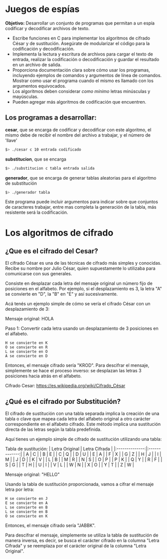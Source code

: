 # Juegos de espías


**Objetivo:** Desarrollar un conjunto de programas que permitan a un espía codificar y 
decodificar archivos de texto.

 * Escribe funciones en C para implementar los algoritmos de cifrado César y de sustitución. 
 Asegúrate de modularizar el código para la codificación y decodificación.
 * Implementa la lectura y escritura de archivos para cargar el texto de entrada, realizar la 
 codificación o decodificación y guardar el resultado en un archivo de salida.
 * Proporciona documentación clara sobre cómo usar los programas, incluyendo ejemplos de comandos
 y argumentos de línea de comandos. Mostrar como usar el programa cuando el mismo es llamado con
 los argumentos equivocados.
 * Los algoritmos deben considerar _como mínimo_ letras minúsculas y mayúsculas.
 * Pueden agregar más algoritmos de codificación que encuentren.
 
## Los programas a desarrollar:

**cesar**, que se encarga de codificar y decodificar con este algoritmo, el mismo debe de recibir
el nombre del archivo a trabajar, y el número de 'llave'
```sh
$> ./cesar c 10 entrada codificado
```
**substitucion**, que se encarga 
```sh
$> ./substitucion c tabla entrada salida
```
**generador**, que se encarga de generar tablas aleatorias para el algoritmo de substitución
```sh
$> ./generador tabla
```
Este programa puede incluir argumentos para indicar sobre que conjuntos de caracteres trabajar, 
entre mas completa la generación de la tabla, más resistente será la codificación.

# Los algoritmos de cifrado

## ¿Que es el cifrado del Cesar?
 
El cifrado César es una de las técnicas de cifrado más simples y conocidas. Recibe su nombre por Julio César, 
quien supuestamente lo utilizaba para comunicarse con sus generales.

Consiste en desplazar cada letra del mensaje original un número fijo de posiciones en el alfabeto. Por ejemplo, 
si el desplazamiento es 3, la letra "A" se convierte en "D", la "B" en "E" y así sucesivamente.

Acá tenés un ejemplo simple de cómo se vería el cifrado César con un desplazamiento de 3:

Mensaje original: HOLA

Paso 1: Convertir cada letra usando un desplazamiento de 3 posiciones en el alfabeto.

    H se convierte en K
    O se convierte en R
    L se convierte en O
    A se convierte en D

Entonces, el mensaje cifrado sería "KROD". Para descifrar el mensaje, simplemente se hace el proceso inverso: se desplazan las letras 3 posiciones hacia atrás en el alfabeto.

Cifrado Cesar: https://es.wikipedia.org/wiki/Cifrado_César

## ¿Qué es el cifrado por Substitución?
El cifrado de sustitución con una tabla separada implica la creación de una tabla o clave que mapea cada letra del alfabeto original a otro carácter correspondiente en el alfabeto cifrado. Este método implica una sustitución directa de las letras según la tabla predefinida.

Aquí tienes un ejemplo simple de cifrado de sustitución utilizando una tabla:

Tabla de sustitución:
| Letra Original | Letra Cifrada |
|:--------------:|:-------------:|
| A              | C             |
| B              | E             |
| C              | Q             |
| D              | U             |
| E              | A             |
| F              | X             |
| G              | Z             |
| H              | J             |
| I              | M             |
| J              | D             |
| K              | V             |
| L              | B             |
| M              | R             |
| N              | S             |
| O              | P             |
| P              | K             |
| Q              | Y             |
| R              | F             |
| S              | G             |
| T              | H             |
| U              | I             |
| V              | L             |
| W              | N             |
| X              | O             |
| Y              | T             |
| Z              | W             |

Mensaje original: "HELLO"

Usando la tabla de sustitución proporcionada, vamos a cifrar el mensaje letra por letra:

    H se convierte en J
    E se convierte en A
    L se convierte en B
    L se convierte en B
    O se convierte en K

Entonces, el mensaje cifrado sería "JABBK".

Para descifrar el mensaje, simplemente se utiliza la tabla de sustitución de manera inversa, es decir, se busca el carácter cifrado en la columna "Letra Cifrada" y se reemplaza por el carácter original de la columna "Letra Original".
 

